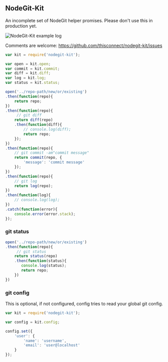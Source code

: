NodeGit-Kit
-----------

An incomplete set of NodeGit helper promises. Please don't use this in production yet.

![NodeGit-Kit example log](https://raw.github.com/thisconnect/nodegit-kit/master/log.png)

Comments are welcome: https://github.com/thisconnect/nodegit-kit/issues

```javascript
var kit = require('nodegit-kit');

var open = kit.open;
var commit = kit.commit;
var diff = kit.diff;
var log = kit.log;
var status = kit.status;

open('../repo-path/new/or/existing')
.then(function(repo){
    return repo;
})
.then(function(repo){
     // git diff
    return diff(repo)
    .then(function(diff){
        // console.log(diff);
        return repo;
    });
})
.then(function(repo){
    // git commit -am"commit message"
    return commit(repo, {
        'message': 'commit message'
    });
})
.then(function(repo){
    // git log
    return log(repo);
})
.then(function(log){
    // console.log(log);
})
.catch(function(error){
    console.error(error.stack);
});
```

### git status

```javascript
open('../repo-path/new/or/existing')
.then(function(repo){
     // git status
    return status(repo)
    .then(function(status){
       console.log(status);
       return repo;
    })
})
```

### git config

This is optional, if not configured, config tries to read your global git config.

```javascript
var kit = require('nodegit-kit');

var config = kit.config;

config.set({
    'user': {
        'name': 'username',
        'email': 'user@localhost'
    }
});
```
